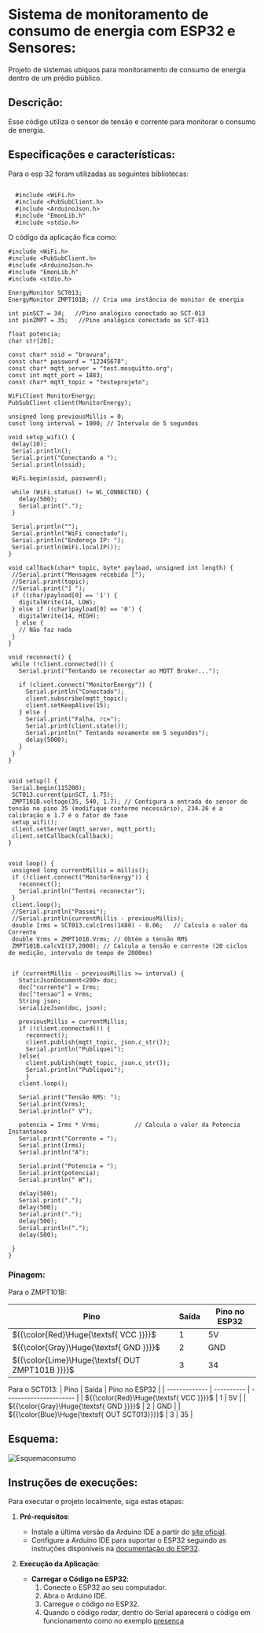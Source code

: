 # Sistema de monitoramento de consumo de energia com ESP32 e Sensores:
Projeto de sistemas ubíquos para monitoramento de consumo de energia dentro de um prédio público.

## Descrição:

Esse código utiliza o sensor de tensão e corrente para monitorar o consumo de energia.

## Especificações e características:

Para o esp 32 foram utilizadas as seguintes bibliotecas:
```

  #include <WiFi.h>
  #include <PubSubClient.h>
  #include <ArduinoJson.h>
  #include "EmonLib.h"
  #include <stdio.h>
```
 O código da aplicação fica como:

 ```
#include <WiFi.h>
#include <PubSubClient.h>
#include <ArduinoJson.h>
#include "EmonLib.h"
#include <stdio.h>

EnergyMonitor SCT013;
EnergyMonitor ZMPT101B; // Cria uma instância de monitor de energia

int pinSCT = 34;   //Pino analógico conectado ao SCT-013
int pinZMPT = 35;   //Pino analógico conectado ao SCT-013

float potencia;
char str[20];

const char* ssid = "bravura";
const char* password = "12345678";
const char* mqtt_server = "test.mosquitto.org";
const int mqtt_port = 1883;
const char* mqtt_topic = "testeprojeto";

WiFiClient MonitorEnergy;
PubSubClient client(MonitorEnergy);

unsigned long previousMillis = 0;
const long interval = 1000; // Intervalo de 5 segundos

void setup_wifi() {
  delay(10);
  Serial.println();
  Serial.print("Conectando a ");
  Serial.println(ssid);

  WiFi.begin(ssid, password);

  while (WiFi.status() != WL_CONNECTED) {
    delay(500);
    Serial.print(".");
  }

  Serial.println("");
  Serial.println("WiFi conectado");
  Serial.println("Endereço IP: ");
  Serial.println(WiFi.localIP());
}

void callback(char* topic, byte* payload, unsigned int length) {
  //Serial.print("Mensagem recebida [");
  //Serial.print(topic);
  //Serial.print("] ");
  if ((char)payload[0] == '1') {
    digitalWrite(14, LOW);
  } else if ((char)payload[0] == '0') {
    digitalWrite(14, HIGH);
   } else {
    // Não faz nada
  }
}

void reconnect() {
  while (!client.connected()) {
    Serial.print("Tentando se reconectar ao MQTT Broker...");
    
    if (client.connect("MonitorEnergy")) {
      Serial.println("Conectado");
      client.subscribe(mqtt_topic);
      client.setKeepAlive(15);
    } else {
      Serial.print("Falha, rc=");
      Serial.print(client.state());
      Serial.println(" Tentando novamente em 5 segundos");
      delay(5000);
    }
  }
}


void setup() {
  Serial.begin(115200);
  SCT013.current(pinSCT, 1.75);
  ZMPT101B.voltage(35, 540, 1.7); // Configura a entrada do sensor de tensão no pino 35 (modifique conforme necessário), 234.26 é a calibração e 1.7 é o fator de fase
  setup_wifi();
  client.setServer(mqtt_server, mqtt_port);
  client.setCallback(callback);
}


void loop() {
  unsigned long currentMillis = millis();
  if (!client.connect("MonitorEnergy")) {
    reconnect();
    Serial.println("Tentei reconectar");
  }
  client.loop();
  //Serial.println("Passei");
  //Serial.println(currentMillis - previousMillis);
  double Irms = SCT013.calcIrms(1480) - 0.06;   // Calcula o valor da Corrente
  double Vrms = ZMPT101B.Vrms; // Obtém a tensão RMS
  ZMPT101B.calcVI(17,2000); // Calcula a tensão e corrente (20 ciclos de medição, intervalo de tempo de 2000ms)


  if (currentMillis - previousMillis >= interval) {
    StaticJsonDocument<200> doc;
    doc["corrente"] = Irms;
    doc["tensao"] = Vrms;
    String json;
    serializeJson(doc, json);
    
    previousMillis = currentMillis;
    if (!client.connected()) {
      reconnect();
      client.publish(mqtt_topic, json.c_str());
      Serial.println("Publiquei");
    }else{
      client.publish(mqtt_topic, json.c_str());
      Serial.println("Publiquei");
      }
    client.loop();

    Serial.print("Tensão RMS: ");
    Serial.print(Vrms);
    Serial.println(" V");    
    
    potencia = Irms * Vrms;          // Calcula o valor da Potencia Instantanea    
    Serial.print("Corrente = ");
    Serial.print(Irms);
    Serial.println("A");
    
    Serial.print("Potencia = ");
    Serial.print(potencia);
    Serial.println(" W");
   
    delay(500);
    Serial.print(".");
    delay(500);
    Serial.print(".");
    delay(500);
    Serial.println(".");
    delay(500);

  }
}
```

### Pinagem:

Para o ZMPT101B:

| Pino          | Saída      | Pino no ESP32          |
| ------------- | ---------- | ---------------------- |
| ${{\color{Red}\Huge{\textsf{  VCC \}}}}\$      | 1          | 5V |
| ${{\color{Gray}\Huge{\textsf{  GND \}}}}\$      | 2         | GND   |
| ${{\color{Lime}\Huge{\textsf{  OUT ZMPT101B \}}}}\$       | 3         | 34     |

Para o SCT013:
| Pino          | Saída      | Pino no ESP32          |
| ------------- | ---------- | ---------------------- |
| ${{\color{Red}\Huge{\textsf{  VCC \}}}}\$      | 1          | 5V |
| ${{\color{Gray}\Huge{\textsf{  GND \}}}}\$      | 2         | GND   |
| ${{\color{Blue}\Huge{\textsf{  OUT  SCT013\}}}}\$        | 3       | 35      |

## Esquema:

![Esquemaconsumo](./esquemaconsumo.png)

## Instruções de execuções:

Para executar o projeto localmente, siga estas etapas:

1. **Pré-requisitos**:
   - Instale a última versão da Arduino IDE a partir do [site oficial](https://www.arduino.cc/en/software).
   - Configure a Arduino IDE para suportar o ESP32 seguindo as instruções disponíveis na [documentação do ESP32](https://docs.espressif.com/projects/arduino-esp32/en/latest/installing.html).

2. **Execução da Aplicação**:
   - **Carregar o Código no ESP32**:
     1. Conecte o ESP32 ao seu computador.
     2. Abra o Arduino IDE.
     3. Carregue o código no ESP32.
     4. Quando o código rodar, dentro do Serial aparecerá o código em funcionamento como no exemplo [presença](./consumo.png)
